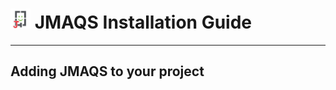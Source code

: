 # <img src="resources/jmaqslogo.jpg" height="32" width="32"> JMAQS Installation Guide

---

## Adding JMAQS to your project